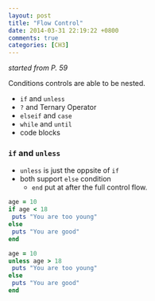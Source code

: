 ```yaml
---
layout: post
title: "Flow Control"
date: 2014-03-31 22:19:22 +0800
comments: true
categories: [CH3] 
---
```


*started from P. 59*

Conditions controls are able to be nested.

- `if` and `unless`
- `?` and Ternary Operator
- `elseif` and `case`
- `while` and `until`
- code blocks

<!-- more -->

### `if` and `unless`

- `unless` is just the oppsite of `if`
- both support `else` condition
  - `end` put at after the full control flow.

```ruby
age = 10
if age < 18
 puts "You are too young"
else
 puts "You are good"
end
```

```ruby
age = 10
unless age > 18
 puts "You are too young"
else
 puts "You are good"
end
```
